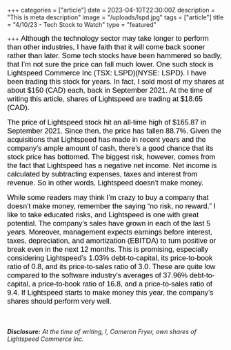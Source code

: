 +++
categories = ["article"]
date = 2023-04-10T22:30:00Z
description = "This is meta description"
image = "/uploads/lspd.jpg"
tags = ["article"]
title = "4/10/23 - Tech Stock to Watch"
type = "featured"

+++
<span style="color:black"><span style="font-family:Arial; font-size:1.2em;">Although the technology sector may take longer to perform than other industries, I have faith that it will come back sooner rather than later. Some tech stocks have been hammered so badly, that I’m not sure the price can fall much lower. One such stock is Lightspeed Commerce Inc (TSX: LSPD)(NYSE: LSPD). I have been trading this stock for years. In fact, I sold most of my shares at about $150 (CAD) each, back in September 2021. At the time of writing this article, shares of Lightspeed are trading at $18.65 (CAD).</span></span>

<span style="color:black"><span style="font-family:Arial; font-size:1.2em;">The price of Lightspeed stock hit an all-time high of $165.87 in September 2021. Since then, the price has fallen 88.7%. Given the acquisitions that Lightspeed has made in recent years and the company’s ample amount of cash, there’s a good chance that its stock price has bottomed. The biggest risk, however, comes from the fact that Lightspeed has a negative net income. Net income is calculated by subtracting expenses, taxes and interest from revenue. So in other words, Lightspeed doesn’t make money.</span></span>

<span style="color:black"><span style="font-family:Arial; font-size:1.2em;">While some readers may think I’m crazy to buy a company that doesn’t make money, remember the saying “no risk, no reward.” I like to take educated risks, and Lightspeed is one with great potential. The company’s sales have grown in each of the last 5 years. Moreover, management expects earnings before interest, taxes, depreciation, and amortization (EBITDA) to turn positive or break even in the next 12 months. This is promising, especially considering Lightspeed’s 1.03% debt-to-capital, its price-to-book ratio of 0.8, and its price-to-sales ratio of 3.0. These are quite low compared to the software industry’s averages of 37.96% debt-to-capital, a price-to-book ratio of 16.8, and a price-to-sales ratio of 9.4. If Lightspeed starts to make money this year, the company’s shares should perform very well.</span></span>

‎

###### **Disclosure:** At the time of writing, I, Cameron Fryer, own shares of Lightspeed Commerce Inc.